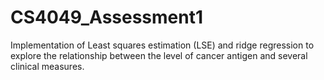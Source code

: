 # CS4049_Assessment1
Implementation of Least squares estimation (LSE) and ridge regression to explore the relationship between the level of cancer antigen and several clinical measures. 